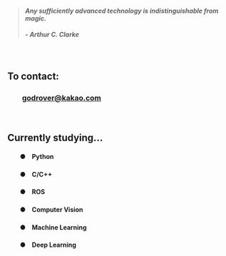 > #### *Any sufficiently advanced technology is indistinguishable from magic.*
> ##### - Arthur C. Clarke

　

## **To contact:**
### 　　**[godrover@kakao.com](mailto:godrover@kakao.com)**

　

## **Currently studying...**
#### 　　●　Python
#### 　　●　C/C++
#### 　　●　ROS
#### 　　●　Computer Vision
#### 　　●　Machine Learning
#### 　　●　Deep Learning
